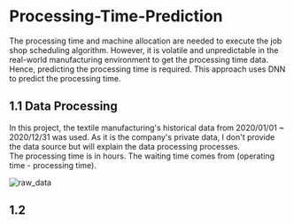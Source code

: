 # Processing-Time-Prediction
The processing time and machine allocation are needed to execute the job shop scheduling algorithm.
However, it is volatile and unpredictable in the real-world manufacturing environment to get the processing time data. </br>
Hence, predicting the processing time is required. This approach uses DNN to predict the processing time.

## 1.1 Data Processing
In this project, the textile manufacturing's historical data from 2020/01/01 ~ 2020/12/31 was used. As it is the company's private data, I don't provide the data source but will explain the data processing processes.</br>
The processing time is in hours. The waiting time comes from (operating time - processing time).

![raw_data](https://user-images.githubusercontent.com/47962204/162110657-db91a7ae-7382-4e98-b506-2aa7faa4d024.PNG)

## 1.2 

